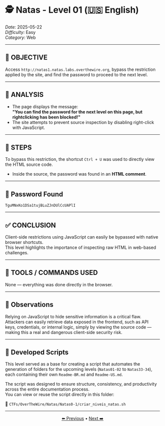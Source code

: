 # 🕵️ Natas - Level 01 (🇺🇸 English)  
*Date:* 2025-05-22  
*Difficulty:* Easy  
*Category:* Web

---

## 🎯 OBJECTIVE

Access `http://natas1.natas.labs.overthewire.org`, bypass the restriction applied by the site, and find the password to proceed to the next level.

---

## 🔎 ANALYSIS

- The page displays the message:  
  **"You can find the password for the next level on this page, but rightclicking has been blocked!"**
- The site attempts to prevent source inspection by disabling right-click with JavaScript.

---

## 🧱 STEPS

To bypass this restriction, the shortcut `Ctrl + U` was used to directly view the HTML source code.  
- Inside the source, the password was found in an **HTML comment**.

---

## 🔑 Password Found

```
TguMNxKo1DSa1tujBLuZJnDUlCcUAPlI
```

---

## ✅ CONCLUSION

Client-side restrictions using JavaScript can easily be bypassed with native browser shortcuts.  
This level highlights the importance of inspecting raw HTML in web-based challenges.

---

## 🧪 TOOLS / COMMANDS USED

None — everything was done directly in the browser.

---

## 🧠 Observations

Relying on JavaScript to hide sensitive information is a critical flaw.  
Attackers can easily retrieve data exposed in the frontend, such as API keys, credentials, or internal logic, simply by viewing the source code — making this a real and dangerous client-side security risk.

---

## 📎 Developed Scripts

This level served as a base for creating a script that automates the generation of folders for the upcoming levels (`Natas01-02` to `Natas33-34`), each containing their own `Readme-BR.md` and `Readme-US.md`.

The script was designed to ensure structure, consistency, and productivity across the entire documentation process.  
You can view or reuse the script directly in this folder:

📁 `CTFs/OverTheWire/Natas/Natas0-1/criar_niveis_natas.sh`

---

<p align="center"> <a href="../Natas00/Readme-US.md">⬅️ Previous</a> • <a href="../Natas02/Readme-US.md">Next ➡️</a> </p>
